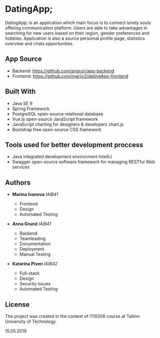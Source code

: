 DatingApp;
=========

DatingApp; is an application which main focus is to connect lonely souls offering communication platform. Users are able to take advantages in searching for new users based on their region, gender preferences and hobbies. Application is also a source persomal profile page, statistics overview and chats opportunities.

App Source
---------

* Backend: https://github.com/angrun/app-backend
* Frontend: https://github.com/mariiv2/datingApp-frontend

Built With
---------

- Java SE 9
- Spring Framework
- PostgreSQL open-source relational database
- Vue.js open-source JavaScript framework 
- JavaScript charting for designers & developers chart.js
- Bootstrap free open-source CSS framework

Tools used for better development proccess
---------

- Java integrated development environment IntelliJ
- Swagger open-source software framework for managing RESTful Web services


Authors
---------

- **Marina Ivanova** *IAIB41*
  - Frontend
  - Design
   - Automated Testing
  
- **Anna Grund** *IAIB41*
  - Backend
  - Teamleading
  - Documentation
  - Deployment
  - Manual Testing

- **Katarina Piven** *IAIB42* 
  - Full-stack
  - Design
  - Security issues
  - Automated Testing
  
 
 
  
  
 


License
---------

The project was created in the context of ITI0208 course at Tallinn University of Technology.

15.05.2019


